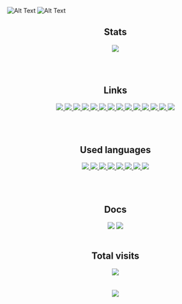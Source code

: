 ![Alt Text](https://user-images.githubusercontent.com/56048647/147860501-f043ee0e-f6e2-4ecb-8f93-f2673ed999f6.gif)
![Alt Text](https://user-images.githubusercontent.com/56048647/147860844-974225f6-312d-4960-825f-4c9f4f4ad589.gif)

<div align="center">
  
## Stats
[<img src="https://img.shields.io/website-up-down-green-red/http/klyntar.org.svg"/>](http://klyntar.org)

<br/> <br/>
## Links

<a href="https://www.reddit.com/r/KLYN74R/">
<img src="https://img.shields.io/badge/Reddit-FF4500?style=for-the-badge&logo=reddit&logoColor=white"/>
</a>
<a href="https://twitter.com/KLYN74R">
<img src="https://img.shields.io/badge/Twitter-1DA1F2?style=for-the-badge&logo=twitter&logoColor=white"/>
</a>
<a href="https://klyntar.medium.com/">
<img src="https://img.shields.io/badge/Medium-12100E?style=for-the-badge&logo=medium&logoColor=white"/>
</a>
<a href="https://www.tiktok.com/@klyn74r">
<img src="https://img.shields.io/badge/TikTok-000000?style=for-the-badge&logo=tiktok&logoColor=white"/>
</a>
<a href="https://www.instagram.com/klyn74r/">
<img src="https://img.shields.io/badge/Instagram-E4405F?style=for-the-badge&logo=instagram&logoColor=white"/>
</a>

<a href="https://github.com/KLYN74R">
<img src="https://img.shields.io/badge/GitHub-100000?style=for-the-badge&logo=github&logoColor=white"/>
</a>
<a href="https://t.me/KLYN74R">
<img src="https://img.shields.io/badge/Telegram-2CA5E0?style=for-the-badge&logo=telegram&logoColor=white"/>
</a>
<a href="https://discord.gg/f7e7fCp97r">
<img src="https://img.shields.io/badge/Discord-7289DA?style=for-the-badge&logo=discord&logoColor=white"/>
</a>
<a href="http://klyntar66kjwhyirucco6sjgyp2f7lfznelzgpjcp6oha2olzb4rlead.onion">
<img src="https://img.shields.io/badge/Tor%20site-330F63?style=for-the-badge&logoColor=white"/>
</a>


<a href="https://www.youtube.com/channel/UC3TiyK40an6rQlf3BarMDoQ">
<img src="https://img.shields.io/badge/YouTube-FF0000?style=for-the-badge&logo=youtube&logoColor=white"/>
</a>
<a href="https://www.facebook.com/KLYN74R/">
<img src="https://img.shields.io/badge/Facebook-1877F2?style=for-the-badge&logo=facebook&logoColor=white"/>
</a>
<a href="https://gitlab.com/KLYNTAR">
<img src="https://img.shields.io/badge/GitLab-330F63?style=for-the-badge&logo=gitlab&logoColor=white"/>
</a>
<a href="https://klyn74r.tumblr.com/">
<img src="https://img.shields.io/badge/Tumblr-%2336465D.svg?&style=for-the-badge&logo=Tumblr&logoColor=white"/>
</a>
<a href="">
<img src="https://img.shields.io/badge/Stack_Overflow-FE7A16?style=for-the-badge&logo=stack-overflow&logoColor=white"/>
</a>

<br/> <br/>
## Used languages
<a href="">
<img src="https://img.shields.io/badge/Node.js-43853D?style=for-the-badge&logo=node.js&logoColor=white"/>
</a>
<a href="">
<img src="https://img.shields.io/badge/JavaScript-F7DF1E?style=for-the-badge&logo=javascript&logoColor=black"/>
</a>
<a href="">
<img src="https://img.shields.io/badge/Rust-000000?style=for-the-badge&logo=rust&logoColor=white"/>
</a>
<a href="">
<img src="https://img.shields.io/badge/Vue.js-35495E?style=for-the-badge&logo=vue.js&logoColor=4FC08D">
</a>
<a href="">
<img src="https://img.shields.io/badge/Shell_Script-121011?style=for-the-badge&logo=gnu-bash&logoColor=white">
</a>

<a href="">
<img src="https://img.shields.io/badge/Go-00ADD8?style=for-the-badge&logo=go&logoColor=white">
</a>
<a href="">
<img src="https://img.shields.io/badge/C%2B%2B-00599C?style=for-the-badge&logo=c%2B%2B&logoColor=white">
</a>
<a href="">
<img src="https://img.shields.io/badge/Python-3776AB?style=for-the-badge&logo=python&logoColor=white">
</a>
  
<br/> <br/>
## Docs
[<img src="https://img.shields.io/badge/Markdown-000000?style=for-the-badge&logo=markdown&logoColor=white">]()
[<img src="https://img.shields.io/badge/Gitbook-000000?style=for-the-badge&logo=gitbook&logoColor=white">](https://mastering.klyntar.org)
<br/> <br/> 

## Total visits
<img align="center" src="https://profile-counter.glitch.me/KLYN74R/count.svg"/>
<br/> <br/> <br/> 
<img src="https://readme-typing-svg.herokuapp.com?font=Major+Mono+Display&size=25&color=00B594&center=true&vCenter=true&lines=%F0%9F%91%BDWe+are+everywhere%F0%9F%91%BD">
</div>

